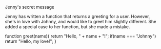 Jenny's secret message

Jenny has written a function that returns a greeting for a user. However, she's in love with Johnny, and would like to greet him slightly different. She added a special case to her function, but she made a mistake.

function greet(name){
return "Hello, " + name + "!";
if(name === "Johnny")
return "Hello, my love!";
}
